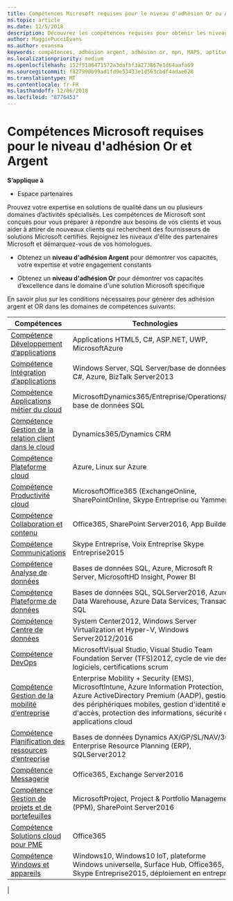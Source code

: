 ```yaml
---
title: Compétences Microsoft requises pour le niveau d'adhésion Or ou Argent | Espace partenaires
ms.topic: article
ms.date: 12/5/2018
description: Découvrez les compétences requises pour obtenir les niveaux d'adhésion Or ou Argent.
author: MaggiePucciEvans
ms.author: evansma
keywords: compétences, adhésion argent, adhésion or, mpn, MAPS, aptitude, Microsoft Partner Network, adhésion au réseau
ms.localizationpriority: medium
ms.openlocfilehash: 152f5186471572a3dafbf3a273867e1d64aafa69
ms.sourcegitcommit: f827990b99ad1fd9e53433e1d563cbdf4adae628
ms.translationtype: MT
ms.contentlocale: fr-FR
ms.lasthandoff: 12/06/2018
ms.locfileid: "8776453"
---
```

# <a name="microsoft-competency-requirements-for-gold-and-silver-membership"></a>Compétences Microsoft requises pour le niveau d'adhésion Or et Argent

**S’applique à**

- Espace partenaires

Prouvez votre expertise en solutions de qualité dans un ou plusieurs domaines d’activités spécialisés. Les compétences de Microsoft sont conçues pour vous préparer à répondre aux besoins de vos clients et vous aider à attirer de nouveaux clients qui recherchent des fournisseurs de solutions Microsoft certifiés. Rejoignez les niveaux d'élite des partenaires Microsoft et démarquez-vous de vos homologues.

- Obtenez un **niveau d'adhésion Argent** pour démontrer vos capacités, votre expertise et votre engagement constants

- Obtenez un **niveau d'adhésion Or** pour démontrer vos capacités d’excellence dans le domaine d'une solution Microsoft spécifique

En savoir plus sur les conditions nécessaires pour générer des adhésion argent et OR dans les domaines de compétences suivants:

<!-- Removed the ISV competency row as per Sarah Hodge on 12/5/18 

[ISV competency](https://partner.microsoft.com/en-us/membership/isv-competency)| Azure, SQL Server 2016,  Dynamics 365, Office 365, Windows Server 2019, System Center 2016|

-->

| Compétences  | Technologies |
|   ------------------   |   -------   |
| [Compétence Développement d’applications](https://partner.microsoft.com/membership/application-development-competency) | Applications HTML5, C#, ASP.NET, UWP, MicrosoftAzure |
| [Compétence Intégration d’applications](https://partner.microsoft.com/membership/application-integration-competency) | Windows Server, SQL Server/base de données, C#, Azure, BizTalk Server2013|
| [Compétence Applications métier du cloud](https://partner.microsoft.com/membership/cloud-business-applications-competency)| MicrosoftDynamics365/Entreprise/Operations/AX, base de données SQL |
| [Compétence Gestion de la relation client dans le cloud](https://partner.microsoft.com/membership/cloud-customer-relationship-management-competency)| Dynamics365/Dynamics CRM |
| [Compétence Plateforme cloud](https://partner.microsoft.com/membership/cloud-platform-competency)| Azure, Linux sur Azure |
| [Compétence Productivité cloud](https://partner.microsoft.com/membership/cloud-productivity-competency)| MicrosoftOffice365 (ExchangeOnline, SharePointOnline, Skype Entreprise ou Yammer)|
| [Compétence Collaboration et contenu](https://partner.microsoft.com/membership/collaboration-and-content-competency)| Office365, SharePoint Server2016, App Builder |
| [Compétence Communications](https://partner.microsoft.com/membership/communications-competency)| Skype Entreprise, Voix Entreprise Skype Entreprise2015 |
| [Compétence Analyse de données](https://partner.microsoft.com/membership/data-analytics-competency)| Bases de données SQL, Azure, Microsoft R Server, MicrosoftHD Insight, Power BI |
| [Compétence Plateforme de données](https://partner.microsoft.com/membership/data-platform-competency)| Bases de données SQL, SQLServer2016, Azure Data Warehouse, Azure Data Services, Transact-SQL |
| [Compétence Centre de données](https://partner.microsoft.com/membership/datacenter-competency)| System Center2012, Windows Server Virtualization et Hyper-V, Windows Server2012/2016 |
| [Compétence DevOps](https://partner.microsoft.com/membership/devops-competency)| MicrosoftVisual Studio, Visual Studio Team Foundation Server (TFS)2012, cycle de vie des logiciels, certifications scrum |
| [Compétence Gestion de la mobilité d’entreprise](https://partner.microsoft.com/membership/enterprise-mobility-management-competency)| Enterprise Mobility + Security (EMS), MicrosoftIntune, Azure Information Protection, Azure ActiveDirectory Premium (AADP), gestion des périphériques mobiles, gestion d'identité et d'accès, protection des informations, sécurité des applications cloud |
| [Compétence Planification des ressources d’entreprise](https://partner.microsoft.com/membership/enterprise-resource-planning-competency)| Bases de données Dynamics AX/GP/SL/NAV/365, Enterprise Resource Planning (ERP), SQLServer2012  |
| [Compétence Messagerie](https://partner.microsoft.com/membership/messaging-competency)| Office365, Exchange Server2016 |
| [Compétence Gestion de projets et de portefeuilles](https://partner.microsoft.com/membership/project-portfolio-management-competency)| MicrosoftProject, Project & Portfolio Management (PPM), SharePoint Server2016|
| [Compétence Solutions cloud pour PME](https://partner.microsoft.com/membership/small-midmarket-cloud-solutions-competency)| Office365 |
| [Compétence Windows et appareils](https://partner.microsoft.com/membership/windows-and-devices-competency)| Windows10, Windows10 IoT, plateforme Windows universelle, Surface Hub, Office365, Skype Entreprise2015, déploiement en entreprise |
|